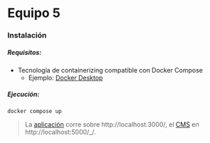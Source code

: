 # Equipo 5

### Instalación

##### Requisitos:

- Tecnología de containerizing compatible con Docker Compose
  - Ejemplo: [Docker Desktop](https://www.docker.com/products/docker-desktop/)

##### Ejecución:

```
docker compose up
```

> La [aplicación](http://localhost:3000/acerca-de) corre sobre http://localhost:3000/, el [CMS](http://localhost:5000/_/) en http://localhost:5000/\_/.
